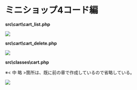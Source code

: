 ﻿# ミニショップ4コード編

**src\cart\cart_list.php**

![](./images/14/cart_list_code_answer_4.png)

<div style="page-break-before:always"></div>

**src\cart\cart_delete.php**

![](./images/14/cart_delete_code.png)

**src\classes\cart.php**

※< 中 略 >箇所は、既に前の章で作成しているので省略している。

![](./images/14/cart_code_answer_4.png)
